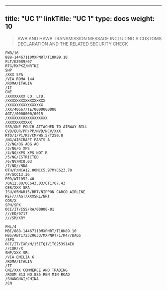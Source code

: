 
---
title: "UC 1"
linkTitle: "UC 1"
type: docs
weight: 10
---

> AWB AND HAWB TRANSMISSION MESSAGE INCLUDING A CUSTOMS DECLARATION AND THE RELATED SECURITY CHECK


```
FWB/16
888-14467110MXPNRT/T10K89.10
FLT/KZ089/07
RTG/MXPKZ/NRTKZ
SHP
/XXX SPA
/VIA ROMA 144
/ROMA/ITALIA
/IT
CNE
/XXXXXXXX CO. LTD.
/XXXXXXXXXXXXXXXXX
/XXXXXXXXXXXXXXXX
/XX/40667/TE/0000000000
AGT//0000000/0015
/XXXXXXXXXXXXXXXXXX
/XXXXXXXXXXX
SSR/ONE POUCH ATTACHED TO AIRWAY BILL
CVD/EUR/PP/PP/NVD/NCV/XXX
RTD/1/P1/K2/CM/W5.5/T250.0
/NG/AIRCRAFT PARTS A
/2/NG/OG AOG AO
/3/NG/G XPS
/4/NG/XPS XPS NOT R
/5/NG/ESTRICTED
/6/NV/MC0.03
/7/ND//NDA
OTH/P/MCA12.00MCC5.97MYC623.70
/P/SCC13.36
PPD/WT1052.40
/OA12.00/OC643.03/CT1707.43
CER/XXX SPA
ISU/05MAR15/BRT/NIPPON CARGO AIRLINE
REF///AGT/XXXSRL/NRT
COR/X
SPH/SPX
OCI/IT/ISS/RA/00000-01
///ED/0717
///SM/XRY
```

```
FHL/4
MBI/888-14467110MXPNRT/T10K89.10
HBS/ABT172320633/MXPNRT/1/K4//BAGS
/SPX
OCI/IT/EXP/M/15ITQ1V1T0253914E0
//COR//X
SHP/XXX SRL
/VIA EMILIA 6
/ROMA/ITALIA
/IT
CNE/XXX COMMERCE AND TRADING
/ROOM 813 NO.885 REN MIN ROAD
/SHANGHAI/CHINA
/CN
```
